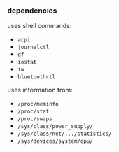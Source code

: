 ### dependencies

uses shell commands:
* `acpi`
* `journalctl`
* `df`
* `iostat`
* `iw`
* `bluetoothctl`

uses information from:
* `/proc/meminfo`
* `/proc/stat`
* `/proc/swaps`
* `/sys/class/power_supply/`
* `/sys/class/net/.../statistics/`
* `/sys/devices/system/cpu/`

